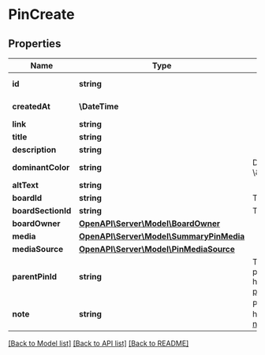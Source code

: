 # PinCreate

## Properties
Name | Type | Description | Notes
------------ | ------------- | ------------- | -------------
**id** | **string** |  | [optional] [readonly] 
**createdAt** | **\DateTime** |  | [optional] [readonly] 
**link** | **string** |  | [optional] 
**title** | **string** |  | [optional] 
**description** | **string** |  | [optional] 
**dominantColor** | **string** | Dominant pin color. Hex number, e.g. \\\&quot;#6E7874\\\&quot;. | [optional] 
**altText** | **string** |  | [optional] 
**boardId** | **string** | The board to which this Pin belongs. | [optional] 
**boardSectionId** | **string** | The board section to which this Pin belongs. | [optional] 
**boardOwner** | [**OpenAPI\Server\Model\BoardOwner**](BoardOwner.md) |  | [optional] 
**media** | [**OpenAPI\Server\Model\SummaryPinMedia**](SummaryPinMedia.md) |  | [optional] 
**mediaSource** | [**OpenAPI\Server\Model\PinMediaSource**](PinMediaSource.md) |  | [optional] 
**parentPinId** | **string** | The source pin id if this pin was saved from another pin. &lt;a href&#x3D;\&quot;https://help.pinterest.com/article/save-pins-on-pinterest\&quot;&gt;Learn more&lt;/a&gt;. | [optional] 
**note** | **string** | Private note for this Pin. &lt;a href&#x3D;\&quot;https://help.pinterest.com/en/article/add-notes-to-your-pins\&quot;&gt;Learn more&lt;/a&gt;. | [optional] 

[[Back to Model list]](../README.md#documentation-for-models) [[Back to API list]](../README.md#documentation-for-api-endpoints) [[Back to README]](../README.md)


